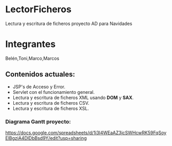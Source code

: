 # LectorFicheros
Lectura y escritura de ficheros proyecto AD para Navidades

# Integrantes
Belén,Toni,Marco,Marcos

## Contenidos actuales:
- JSP's de Acceso y Error.
- Servlet con el funcionamiento general.
- Lectura y escritura de ficheros XML usando **DOM** y **SAX**.
- Lectura y escritura de ficheros CSV.
- Lectura y escritura de ficheros XSL.

### Diagrama Gantt proyecto:
https://docs.google.com/spreadsheets/d/1i3l4WEaAZ3jcSWHcwRK59FqSoyElBgziA4DlDbBsd9Y/edit?usp=sharing
